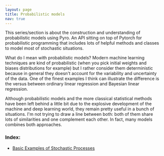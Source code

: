 ```yaml
---
layout: page
title: Probabilistic models
nav: true
---
```

This series/section is about the construction and understanding of probabilistic models using Pyro. An API sitting on top of Pytorch for probabilistic programming that includes lots of helpful methods and classes to model most of stochastic situations. 

What do I mean with probabilistic models? Modern machine learning techniques are kind of probabilistic (when you pick initial weights and biases distributions for example) but I rather consider them deterministic because in general they doesn't account for the variability and uncertainty of the data. One of the finest examples I think can illustrate the difference is the versus between ordinary linear regression and Bayesian linear regression. 

Although probabilistic models and the more classical statistical methods have been left behind a little bit due to the explosive development of the machine and deep learning world, they remain pretty useful in a bunch of situations. I'm not trying to draw a line between both: both of them share lots of similarities and one complement each other. In fact, many models combines both approaches.  

### Index:
* [Basic Examples of Stochastic Processes](pyro-adventures/preliminaries.html)

